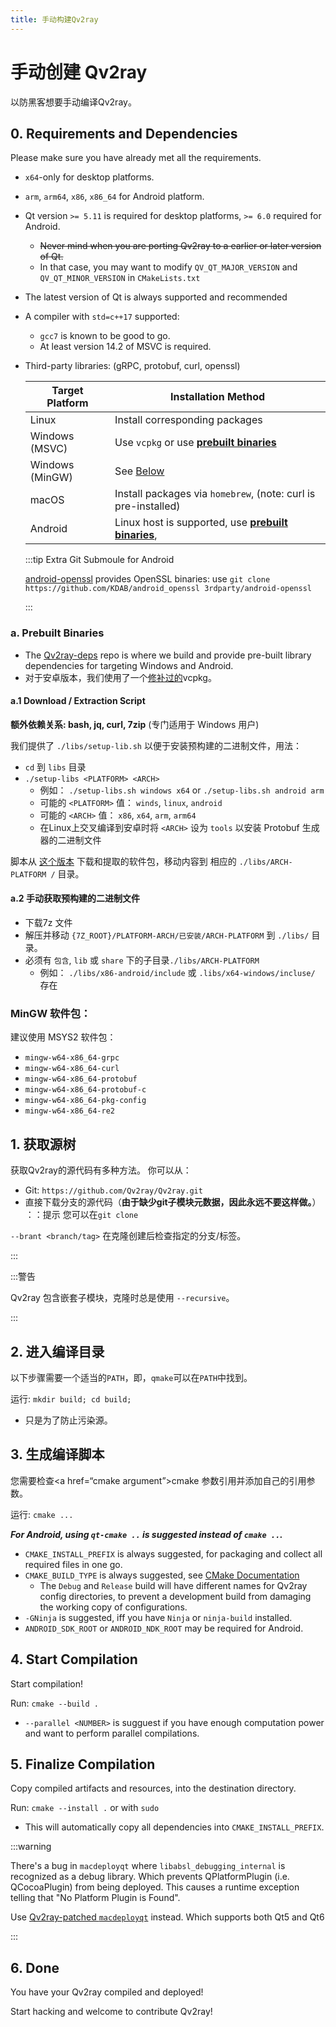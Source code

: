 ```yaml
---
title: 手动构建Qv2ray
---
```


# 手动创建 Qv2ray

以防黑客想要手动编译Qv2ray。

## 0. Requirements and Dependencies

Please make sure you have already met all the requirements.

- `x64`-only for desktop platforms.
- `arm`, `arm64`, `x86`, `x86_64` for Android platform.

- Qt version `>= 5.11` is required for desktop platforms, `>= 6.0` required for Android.
  - ~~Never mind when you are porting Qv2ray to a earlier or later version of Qt.~~
  - In that case, you may want to modify `QV_QT_MAJOR_VERSION` and `QV_QT_MINOR_VERSION` in `CMakeLists.txt`
- The latest version of Qt is always supported and recommended
- A compiler with `std=c++17` supported:
  - `gcc7` is known to be good to go.
  - At least version 14.2 of MSVC is required.

- Third-party libraries: (gRPC, protobuf, curl, openssl)

    | Target Platform | Installation Method                                                         |
    | --------------- | --------------------------------------------------------------------------- |
    | Linux           | Install corresponding packages                                              |
    | Windows (MSVC)  | Use `vcpkg` or use [**prebuilt binaries**](#a-prebuilt-binaries)            |
    | Windows (MinGW) | See [Below](#mingw-packages)                                                |
    | macOS           | Install packages via `homebrew`, (note: curl is pre-installed)              |
    | Android         | Linux host is supported, use [**prebuilt binaries**](#a-prebuilt-binaries), |

    :::tip Extra Git Submoule for Android

    [android-openssl](https://github.com/KDAB/android_openssl) provides OpenSSL binaries: use `git clone https://github.com/KDAB/android_openssl 3rdparty/android-openssl`

    :::

### a. Prebuilt Binaries
- The [Qv2ray-deps](https://github.com/Qv2ray/Qv2ray-deps/) repo is where we build and provide pre-built library dependencies for targeting Windows and Android.
- 对于安卓版本，我们使用了一个[修补过的](https://github.com/Qv2ray/Qv2ray-deps/blob/master/0001_vcpkg_fix_curl_android_build.patch)vcpkg。

#### a.1 Download / Extraction Script
**额外依赖关系: bash, jq, curl, 7zip** (专门适用于 Windows 用户)

我们提供了 `./libs/setup-lib.sh` 以便于安装预构建的二进制文件，用法：
- `cd` 到 `libs` 目录
- `./setup-libs <PLATFORM> <ARCH>`
  - 例如： `./setup-libs.sh windows x64` or `./setup-libs.sh android arm`
  - 可能的 `<PLATFORM>` 值： `winds`, `linux`, `android`
  - 可能的 `<ARCH>` 值： `x86`, `x64`, `arm`, `arm64`
  - 在Linux上交叉编译到安卓时将 `<ARCH>` 设为 `tools` 以安装 Protobuf 生成器的二进制文件

脚本从 [这个版本](https://github.com/Qv2ray/Qv2ray-deps/releases/tag/release) 下载和提取的软件包，移动内容到 相应的 `./libs/ARCH-PLATFORM /` 目录。

#### a.2 手动获取预构建的二进制文件

- 下载7z 文件
- 解压并移动 `{7Z_ROOT}/PLATFORM-ARCH/已安装/ARCH-PLATFORM` 到 `./libs/` 目录。
- 必须有 `包含`, `lib` 或 `share` 下的子目录`./libs/ARCH-PLATFORM`
  - 例如： `./libs/x86-android/include` 或 `.libs/x64-windows/incluse/` 存在

### MinGW 软件包：
建议使用 MSYS2 软件包：
- `mingw-w64-x86_64-grpc`
- `mingw-w64-x86_64-curl`
- `mingw-w64-x86_64-protobuf`
- `mingw-w64-x86_64-protobuf-c`
- `mingw-w64-x86_64-pkg-config`
- `mingw-w64-x86_64-re2`

## 1. 获取源树

获取Qv2ray的源代码有多种方法。 你可以从：
- Git: `https://github.com/Qv2ray/Qv2ray.git`
- 直接下载分支的源代码（<strong x-id=“1”>由于缺少git子模块元数据，因此永远不要这样做。</strong>） ：：提示 您可以在`git clone`

`--brant <branch/tag>` 在克隆创建后检查指定的分支/标签。

:::

:::警告

Qv2ray 包含嵌套子模块，克隆时总是使用 `--recursive`。

:::

## 2. 进入编译目录

以下步骤需要一个适当的`PATH`，即，`qmake`可以在`PATH`中找到。

运行: `mkdir build; cd build;`
- 只是为了防止污染源。

## 3. 生成编译脚本

您需要检查<a href=“cmake argument”>cmake 参数引用并添加自己的引用参数。

运行: `cmake ...`

***For Android, using `qt-cmake ..` is suggested instead of `cmake ..`.***

- `CMAKE_INSTALL_PREFIX` is always suggested, for packaging and collect all required files in one go.
- `CMAKE_BUILD_TYPE` is always suggested, see [CMake Documentation](https://cmake.org/cmake/help/latest/variable/CMAKE_BUILD_TYPE.html)
  - The `Debug` and `Release` build will have different names for Qv2ray config directories, to prevent a development build from damaging the working copy of configurations.
- `-GNinja` is suggested, iff you have `Ninja` or `ninja-build` installed.
- `ANDROID_SDK_ROOT` or `ANDROID_NDK_ROOT` may be required for Android.

## 4. Start Compilation

Start compilation!

Run: `cmake --build .`
- `--parallel <NUMBER>` is sugguest if you have enough computation power and want to perform parallel compilations.

## 5. Finalize Compilation

Copy compiled artifacts and resources, into the destination directory.

Run: `cmake --install .` or with `sudo`

- This will automatically copy all dependencies into `CMAKE_INSTALL_PREFIX`.

:::warning

There's a bug in `macdeployqt` where `libabsl_debugging_internal` is recognized as a debug library. Which prevents QPlatformPlugin (i.e. QCocoaPlugin) from being deployed. This causes a runtime exception telling that "No Platform Plugin is Found".

Use [Qv2ray-patched `macdeployqt`](https://github.com/Qv2ray/macdeployqt-patched) instead. Which supports both Qt5 and Qt6

:::

## 6. Done
You have your Qv2ray compiled and deployed!

Start hacking and welcome to contribute Qv2ray!

